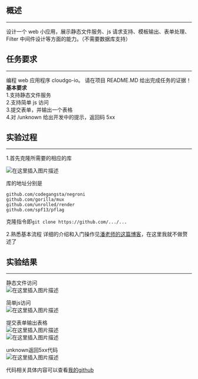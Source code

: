 ## 概述
-----
设计一个 web 小应用，展示静态文件服务、js 请求支持、模板输出、表单处理、Filter 中间件设计等方面的能力。（不需要数据库支持）

## 任务要求
-----
编程 web 应用程序 cloudgo-io。 请在项目 README.MD 给出完成任务的证据！</br>
**基本要求**</br>
1.支持静态文件服务</br>
2.支持简单 js 访问</br>
3.提交表单，并输出一个表格</br>
4.对 /unknown 给出开发中的提示，返回码 5xx</br>

## 实验过程
-----
1.首先克隆所需要的相应的库

![在这里插入图片描述](https://img-blog.csdnimg.cn/20181116181147264.png?x-oss-process=image/watermark,type_ZmFuZ3poZW5naGVpdGk,shadow_10,text_aHR0cHM6Ly9ibG9nLmNzZG4ubmV0L3dlaXhpbl8zNjMyODM4MA==,size_16,color_FFFFFF,t_70)

库的地址分别是
```
github.com/codegangsta/negroni
github.com/gorilla/mux   
github.com/unrolled/render
github.com/spf13/pflag
```
克隆指令即`git clone https://github.com/.../...`

2.熟悉基本流程
详细的介绍和入门操作见[潘老师的这篇博客](https://blog.csdn.net/pmlpml/article/details/78539261)，在这里我就不做赘述了


## 实验结果
-----
静态文件访问
</br>
![在这里插入图片描述](https://img-blog.csdnimg.cn/20181116181810806.png?x-oss-process=image/watermark,type_ZmFuZ3poZW5naGVpdGk,shadow_10,text_aHR0cHM6Ly9ibG9nLmNzZG4ubmV0L3dlaXhpbl8zNjMyODM4MA==,size_16,color_FFFFFF,t_70)

简单js访问
</br>
![在这里插入图片描述](https://img-blog.csdnimg.cn/20181116181842342.png)


提交表单输出表格
</br>
![在这里插入图片描述](https://img-blog.csdnimg.cn/201811161819184.png?x-oss-process=image/watermark,type_ZmFuZ3poZW5naGVpdGk,shadow_10,text_aHR0cHM6Ly9ibG9nLmNzZG4ubmV0L3dlaXhpbl8zNjMyODM4MA==,size_16,color_FFFFFF,t_70)
</br>
![在这里插入图片描述](https://img-blog.csdnimg.cn/20181116181934233.png)

unknown返回5xx代码
</br>
![在这里插入图片描述](https://img-blog.csdnimg.cn/2018111618200570.png)


代码相关具体内容可以查看[我的github](https://github.com/zhuzelei/CloudGo-io)
